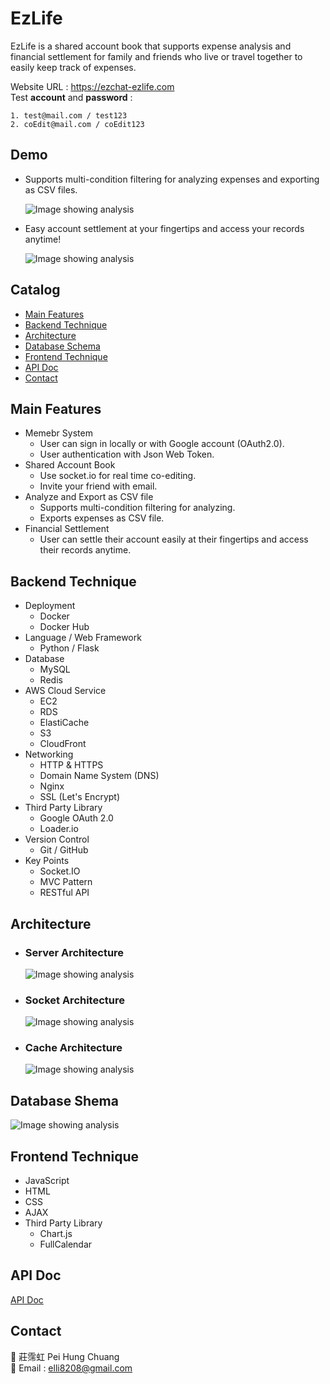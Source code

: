 # EzLife

EzLife is a shared account book that supports expense analysis and financial settlement for family and friends who live or travel together to easily keep track of expenses.

Website URL : <https://ezchat-ezlife.com>\
Test **account** and **password** :

    1. test@mail.com / test123
    2. coEdit@mail.com / coEdit123

## Demo

- Supports multi-condition filtering for analyzing expenses and exporting as CSV files.

  ![Image showing analysis](/readme/analysis.gif)

- Easy account settlement at your fingertips and access your records anytime!

  ![Image showing analysis](/readme/settlement.gif)

## Catalog

- [Main Features](#main-features)
- [Backend Technique](#backend-technique)
- [Architecture](#architecture)
- [Database Schema](#database-schema)
- [Frontend Technique](#frontend-technique)
- [API Doc](#api-doc)
- [Contact](#contact)

## Main Features

- Memebr System
  - User can sign in locally or with Google account (OAuth2.0).
  - User authentication with Json Web Token.
- Shared Account Book
  - Use socket.io for real time co-editing.
  - Invite your friend with email.
- Analyze and Export as CSV file
  - Supports multi-condition filtering for analyzing.
  - Exports expenses as CSV file.
- Financial Settlement
  - User can settle their account easily at their fingertips and access their records anytime.

## Backend Technique

- Deployment
  - Docker
  - Docker Hub
- Language / Web Framework
  - Python / Flask
- Database
  - MySQL
  - Redis
- AWS Cloud Service
  - EC2
  - RDS
  - ElastiCache
  - S3
  - CloudFront
- Networking
  - HTTP & HTTPS
  - Domain Name System (DNS)
  - Nginx
  - SSL (Let's Encrypt)
- Third Party Library
  - Google OAuth 2.0
  - Loader.io
- Version Control
  - Git / GitHub
- Key Points
  - Socket.IO
  - MVC Pattern
  - RESTful API

## Architecture

- ### Server Architecture

  ![Image showing analysis](/readme/Server_Architecture.png)

- ### Socket Architecture

  ![Image showing analysis](/readme/Socket_Architecture.png)

- ### Cache Architecture

  ![Image showing analysis](/readme/Redis_Architecture.png)

## Database Shema

![Image showing analysis](/readme/database.png)

## Frontend Technique

- JavaScript
- HTML
- CSS
- AJAX
- Third Party Library
  - Chart.js
  - FullCalendar

## API Doc

[API Doc](https://app.swaggerhub.com/apis-docs/ELLI8208/EzLife/1.0.0#/)

## Contact

:bust_in_silhouette: 莊霈虹 Pei Hung Chuang \
:email: Email : elli8208@gmail.com
